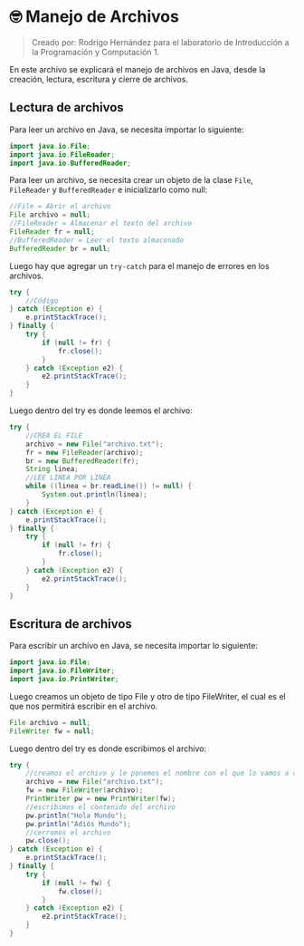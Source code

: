 # 🤓 Manejo de Archivos
>Creado por: Rodrigo Hernández para el laboratorio de Introducción a la Programación y Computación 1.

En este archivo se explicará el manejo de archivos en Java, desde la creación, lectura, escritura y cierre de archivos.

## Lectura de archivos
Para leer un archivo en Java, se necesita importar lo siguiente:

```java
import java.io.File;
import java.io.FileReader;
import java.io.BufferedReader;
````

Para leer un archivo, se necesita crear un objeto de la clase `File`,  `FileReader` y `BufferedReader` e inicializarlo como null:

```java
//File = Abrir el archivo
File archivo = null;
//FileReader = Almacenar el texto del archivo
FileReader fr = null;
//BufferedReader = Leer el texto almacenado
BufferedReader br = null;
```
Luego hay que agregar un `try-catch` para el manejo de errores en los archivos.

```java
try {
    //Código
} catch (Exception e) {
    e.printStackTrace();
} finally {
    try {
        if (null != fr) {
            fr.close();
        }
    } catch (Exception e2) {
        e2.printStackTrace();
    }
}
```

Luego dentro del try es donde leemos el archivo:

```java
try {
    //CREA EL FILE
    archivo = new File("archivo.txt");
    fr = new FileReader(archivo);
    br = new BufferedReader(fr);
    String linea;
    //LEE LINEA POR LINEA
    while ((linea = br.readLine()) != null) {
        System.out.println(linea);
    }
} catch (Exception e) {
    e.printStackTrace();
} finally {
    try {
        if (null != fr) {
            fr.close();
        }
    } catch (Exception e2) {
        e2.printStackTrace();
    }
}
```

## Escritura de archivos
Para escribir un archivo en Java, se necesita importar lo siguiente:

```java
import java.io.File;
import java.io.FileWriter;
import java.io.PrintWriter;
```
Luego creamos un objeto de tipo File y otro de tipo FileWriter, el cual es el que nos permitirá escribir en el archivo.

```java
File archivo = null;
FileWriter fw = null;
```
Luego dentro del try es donde escribimos el archivo:

```java
try {
    //creamos el archivo y le ponemos el nombre con el que lo vamos a crear
    archivo = new File("archivo.txt");
    fw = new FileWriter(archivo);
    PrintWriter pw = new PrintWriter(fw);
    //escribimos el contenido del archivo
    pw.println("Hola Mundo");
    pw.println("Adiós Mundo");
    //cerramos el archivo
    pw.close();
} catch (Exception e) {
    e.printStackTrace();
} finally {
    try {
        if (null != fw) {
            fw.close();
        }
    } catch (Exception e2) {
        e2.printStackTrace();
    }
}
```